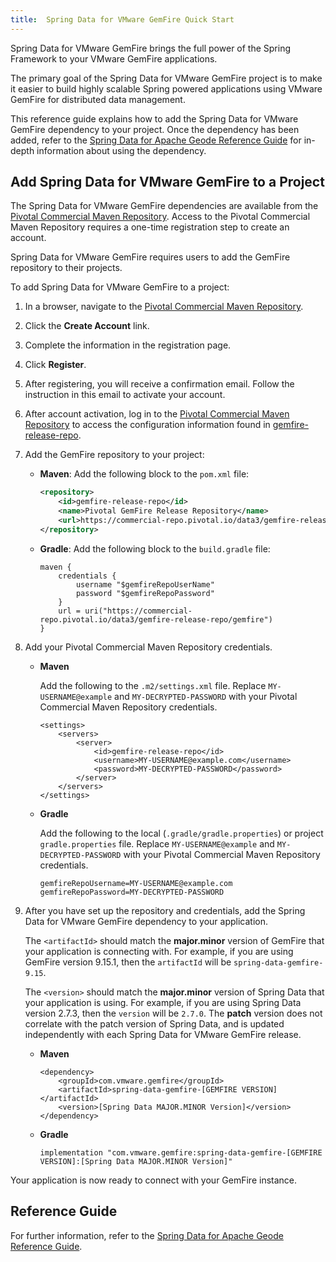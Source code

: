 ```yaml
---
title:  Spring Data for VMware GemFire Quick Start
---
```


<!-- 
 Copyright (c) VMware, Inc. 2022. All rights reserved.
 Licensed to the Apache Software Foundation (ASF) under one or more contributor license
 agreements. See the NOTICE file distributed with this work for additional information regarding
 copyright ownership. The ASF licenses this file to You under the Apache License, Version 2.0 (the
 "License"); you may not use this file except in compliance with the License. You may obtain a
 copy of the License at
 
 http://www.apache.org/licenses/LICENSE-2.0
 
 Unless required by applicable law or agreed to in writing, software distributed under the License
 is distributed on an "AS IS" BASIS, WITHOUT WARRANTIES OR CONDITIONS OF ANY KIND, either express
 or implied. See the License for the specific language governing permissions and limitations under
 the License.
-->

<!--
Licensed to the Apache Software Foundation (ASF) under one or more
contributor license agreements.  See the NOTICE file distributed with
this work for additional information regarding copyright ownership.
The ASF licenses this file to You under the Apache License, Version 2.0
(the "License"); you may not use this file except in compliance with
the License.  You may obtain a copy of the License at

     http://www.apache.org/licenses/LICENSE-2.0

Unless required by applicable law or agreed to in writing, software
distributed under the License is distributed on an "AS IS" BASIS,
WITHOUT WARRANTIES OR CONDITIONS OF ANY KIND, either express or implied.
See the License for the specific language governing permissions and
limitations under the License.
-->

Spring Data for VMware GemFire brings the full power of the Spring Framework to your VMware GemFire applications.

The primary goal of the Spring Data for VMware GemFire project is to make it easier to build highly scalable Spring powered applications using VMware GemFire for distributed data management.

This reference guide explains how to add the Spring Data for VMware GemFire dependency to your project. Once the dependency has been added, refer to the [Spring Data for Apache Geode Reference Guide](https://docs.spring.io/spring-data/geode/docs/current/reference/html/) for in-depth information about using the dependency.

## <a id="add-to-project"></a>Add Spring Data for VMware GemFire to a Project

The Spring Data for VMware GemFire dependencies are available from the [Pivotal Commercial Maven Repository](https://commercial-repo.pivotal.io/login/auth). Access to the Pivotal Commercial Maven Repository requires a one-time registration step to create an account.

Spring Data for VMware GemFire requires users to add the GemFire repository to their projects.

To add Spring Data for VMware GemFire to a project:

1. In a browser, navigate to the [Pivotal Commercial Maven Repository](https://commercial-repo.pivotal.io/login/auth).

2. Click the **Create Account** link.

3. Complete the information in the registration page.

4. Click **Register**.

5. After registering, you will receive a confirmation email. Follow the instruction in this email to activate your account.

6. After account activation, log in to the  [Pivotal Commercial Maven Repository](https://commercial-repo.pivotal.io/login/auth) to access the configuration information found in [gemfire-release-repo](https://commercial-repo.pivotal.io/repository/gemfire-release-repo).

7. Add the GemFire repository to your project:

    * **Maven**: Add the following block to the `pom.xml` file:

        ```xml
        <repository>
            <id>gemfire-release-repo</id>
            <name>Pivotal GemFire Release Repository</name>
            <url>https://commercial-repo.pivotal.io/data3/gemfire-release-repo/gemfire</url>
        </repository>
        ```

    * **Gradle**: Add the following block to the `build.gradle` file:

        ```
        maven {
            credentials {
                username "$gemfireRepoUserName"
                password "$gemfireRepoPassword"
            }
            url = uri("https://commercial-repo.pivotal.io/data3/gemfire-release-repo/gemfire")
        }
        ```

8. Add your Pivotal Commercial Maven Repository credentials.

    * **Maven**

        Add the following to the `.m2/settings.xml` file. Replace `MY-USERNAME@example` and `MY-DECRYPTED-PASSWORD` with your Pivotal Commercial Maven Repository credentials.
        ```
        <settings>
            <servers>
                <server>
                    <id>gemfire-release-repo</id>
                    <username>MY-USERNAME@example.com</username>
                    <password>MY-DECRYPTED-PASSWORD</password>
                </server>
            </servers>
        </settings>
        ```

    * **Gradle**

        Add the following to the local (`.gradle/gradle.properties`) or project `gradle.properties` file. Replace `MY-USERNAME@example` and `MY-DECRYPTED-PASSWORD` with your Pivotal Commercial Maven Repository credentials.
        ```
        gemfireRepoUsername=MY-USERNAME@example.com
        gemfireRepoPassword=MY-DECRYPTED-PASSWORD
        ```

9. After you have set up the repository and credentials, add the Spring Data for VMware GemFire dependency to your application.

    The `<artifactId>` should match the **major.minor** version of GemFire that your application is connecting with. For example, if you are using GemFire version 9.15.1, then the `artifactId` will be `spring-data-gemfire-9.15`.

    The `<version>` should match the **major.minor** version of Spring Data that your application is using. For example, if you are using Spring Data version 2.7.3, then the `version` will be `2.7.0`.  The **patch** version does not correlate with the patch version of Spring Data, and is updated independently with each Spring Data for VMware GemFire release.

    * **Maven**

        ```
        <dependency>
            <groupId>com.vmware.gemfire</groupId>
            <artifactId>spring-data-gemfire-[GEMFIRE VERSION]</artifactId>
            <version>[Spring Data MAJOR.MINOR Version]</version>
        </dependency>
        ```

    * **Gradle**

        ```
        implementation "com.vmware.gemfire:spring-data-gemfire-[GEMFIRE VERSION]:[Spring Data MAJOR.MINOR Version]"
        ```
 
Your application is now ready to connect with your GemFire instance.

## <a id="reference-guide"></a>Reference Guide

For further information, refer to the [Spring Data for Apache Geode Reference Guide](https://docs.spring.io/spring-data/geode/docs/current/reference/html/).
